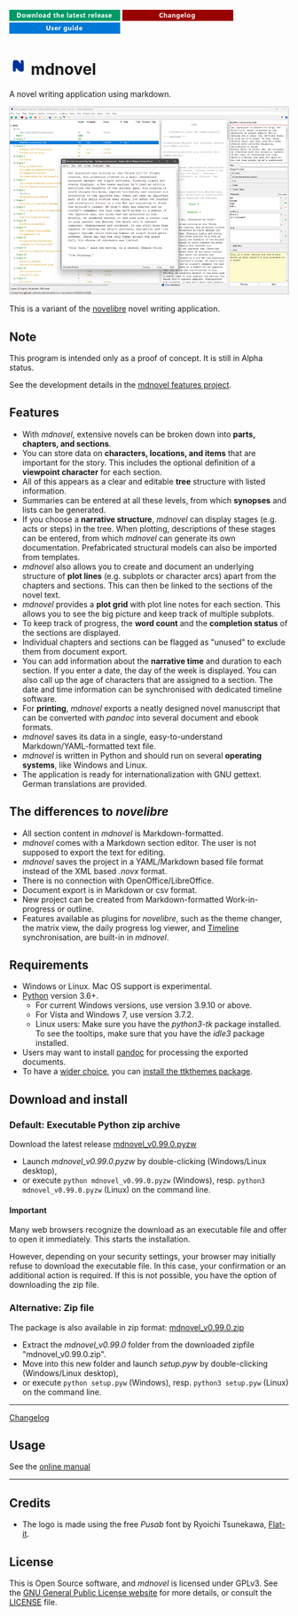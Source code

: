 [![Download the latest release](docs/img/download-button.png)](https://github.com/peter88213/mdnovel/raw/main/dist/mdnovel_v0.99.0.pyzw)
[![Changelog](docs/img/changelog-button.png)](docs/changelog.md)
[![Online help](docs/img/help-button.png)](https://peter88213.github.io/mdnovhelp-en/)

# ![N](docs/img/nLogo32.png) mdnovel

A novel writing application using markdown.

![Screenshot](docs/Screenshots/screen01.png)

This is a variant of the [novelibre](https://github.com/peter88213/novelibre) novel writing application. 

## Note

This program is intended only as a proof of concept. It is still in Alpha status.

See the development details in the [mdnovel features project](https://github.com/users/peter88213/projects/17/views/2).


## Features

- With *mdnovel*, extensive novels can be broken down into **parts, chapters, and sections**. 
- You can store data on **characters, locations, and items** that are important for the story. 
  This includes the optional definition of a **viewpoint character** for each section. 
- All of this appears as a clear and editable **tree** structure with listed information. 
- Summaries can be entered at all these levels, from which **synopses** and lists can be generated. 
- If you choose a **narrative structure**, *mdnovel* can display stages (e.g. acts or steps) in the tree.
  When plotting, descriptions of these stages can be entered, from which *mdnovel* can generate 
  its own documentation. Prefabricated structural models can also be imported from templates.
- *mdnovel* also allows you to create and document an underlying structure of **plot lines** 
  (e.g. subplots or character arcs) apart from the chapters and sections. This can then be linked 
  to the sections of the novel text.
- *mdnovel* provides a **plot grid** with plot line notes for each section. This allows you to 
  see the big picture and keep track of multiple subplots.   
- To keep track of progress, the **word count** and the **completion status** of the sections are displayed. 
- Individual chapters and sections can be flagged as "unused" to exclude them from document export.
- You can add information about the **narrative time** and duration to each section. If you enter a date, 
  the day of the week is displayed. You can also call up the age of characters that are assigned to
  a section. The date and time information can be synchronised with dedicated timeline software.
- For **printing**, *mdnovel* exports a neatly designed novel manuscript that can be converted with *pandoc*
  into several document and ebook formats. 
- *mdnovel* saves its data in a single, easy-to-understand Markdown/YAML-formatted text file.
- *mdnovel* is written in Python and should run on several **operating systems**, like Windows and Linux.
- The application is ready for internationalization with GNU gettext. German translations are provided. 


## The differences to *novelibre* 

- All section content in *mdnovel* is Markdown-formatted.
- *mdnovel* comes with a Markdown section editor. The user is not supposed to export the text for editing. 
- *mdnovel* saves the project in a YAML/Markdown based file format instead of the XML based *.novx* format.
- There is no connection with OpenOffice/LibreOffice. 
- Document export is in Markdown or csv format. 
- New project can be created from Markdown-formatted Work-in-progress or outline.
- Features available as plugins for *novelibre*, such as the theme changer, the matrix view, 
  the daily progress log viewer, 
  and [Timeline](http://thetimelineproj.sourceforge.net/) synchronisation, 
  are built-in in *mdnovel*.  


## Requirements

- Windows or Linux. Mac OS support is experimental.
- [Python](https://www.python.org/) version 3.6+. 
     - For current Windows versions, use version 3.9.10 or above.
     - For Vista and Windows 7, use version 3.7.2.
     - Linux users: Make sure you have the *python3-tk* package installed. 
       To see the tooltips, make sure that you have the *idle3* package installed.
- Users may want to install [pandoc](https://pandoc.org/) for processing the exported documents.
- To have a [wider choice](https://ttkthemes.readthedocs.io/en/latest/themes.html), you can 
  [install the ttkthemes package](https://ttkthemes.readthedocs.io/en/latest/installation.html).


## Download and install

### Default: Executable Python zip archive

Download the latest release [mdnovel_v0.99.0.pyzw](https://github.com/peter88213/mdnovel/raw/main/dist/mdnovel_v0.99.0.pyzw)

- Launch *mdnovel_v0.99.0.pyzw* by double-clicking (Windows/Linux desktop),
- or execute `python mdnovel_v0.99.0.pyzw` (Windows), resp. `python3 mdnovel_v0.99.0.pyzw` (Linux) on the command line.

#### Important

Many web browsers recognize the download as an executable file and offer to open it immediately. 
This starts the installation.

However, depending on your security settings, your browser may 
initially  refuse  to download the executable file. 
In this case, your confirmation or an additional action is required. 
If this is not possible, you have the option of downloading 
the zip file. 


### Alternative: Zip file

The package is also available in zip format: [mdnovel_v0.99.0.zip](https://github.com/peter88213/mdnovel/raw/main/dist/mdnovel_v0.99.0.zip)

- Extract the *mdnovel_v0.99.0* folder from the downloaded zipfile "mdnovel_v0.99.0.zip".
- Move into this new folder and launch *setup.pyw* by double-clicking (Windows/Linux desktop), 
- or execute `python setup.pyw` (Windows), resp. `python3 setup.pyw` (Linux) on the command line.

---

[Changelog](docs/changelog.md)

## Usage

See the [online manual](https://peter88213.github.io/mdnovhelp-en/)

---

## Credits

- The logo is made using the free *Pusab* font by Ryoichi Tsunekawa, [Flat-it](http://flat-it.com/).

## License

This is Open Source software, and *mdnovel* is licensed under GPLv3. See the
[GNU General Public License website](https://www.gnu.org/licenses/gpl-3.0.en.html) for more
details, or consult the [LICENSE](https://github.com/peter88213/mdnovel/blob/main/LICENSE) file.

